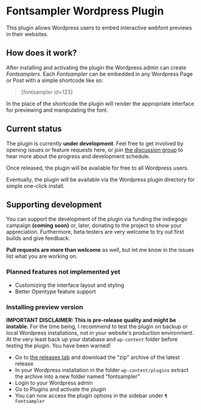 # Fontsampler Wordpress Plugin
This plugin allows Wordpress users to embed interactive webfont previews in their websites.

## How does it work?
After installing and activating the plugin the Wordpress admin can create *Fontsamplers*. Each *Fontsampler* can be 
embedded in any Wordpress Page or Post with a simple shortcode like so:

> [fontsampler id=123]

In the place of the shortcode the plugin will render the appropriate interface for previewing and manipulating the 
font.

## Current status
The plugin is currently **under development**. Feel free to get involved by opening issues or feature requests here, or join 
[the discussion group](https://groups.google.com/forum/#!forum/fontsampler-wordpress-plugin-development) to hear more
about the progress and development schedule.
 
Once released, the plugin will be available for free to all Wordpress users.

Eventually, the plugin will be available via the Wordpress plugin directory for simple one-click install.

## Supporting development
You can support the development of the plugin via funding the indiegogo campaign **(coming soon)** or, later, donating to
the project to show your appreciation. Furthermore, beta testers are very welcome to try out first builds and give feedback.

**Pull requests are more than welcome** as well, but let me know in the issues list what you are working on.

### Planned features not implemented yet
* Customizing the interface layout and styling
* Better Opentype feature support

### Installing preview version
**IMPORTANT DISCLAIMER: This is pre-release quality and might be instable.** 
For the time being, I recommend to test the plugin on backup or local Wordpress installations, not in your website's 
production environment. At the very least back up your database and `wp-content` folder before testing the plugin. You 
have been warned!

* Go to [the releases tab](https://github.com/kontur/fontsampler-wordpress-plugin/releases) and download the "zip" archive
of the latest release
* In your Wordpress installation in the folder `wp-content/plugins` extract the archive into a new folder named "fontsampler"
* Login to your Wordpress admin
* Go to Plugins and activate the plugin
* You can now access the plugin options in the sidebar under `¶ Fontsampler`